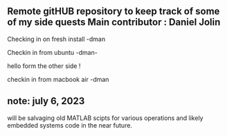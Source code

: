 Remote gitHUB repository to keep track of some of my side quests
Main contributor : Daniel Jolin
------

Checking in on fresh install -dman


Checkin in from ubuntu -dman-

hello form the other side !

checkin in from macbook air -dman

note: july 6, 2023
---------
will be salvaging old MATLAB scipts for various operations
and likely embedded systems code in the near future.
